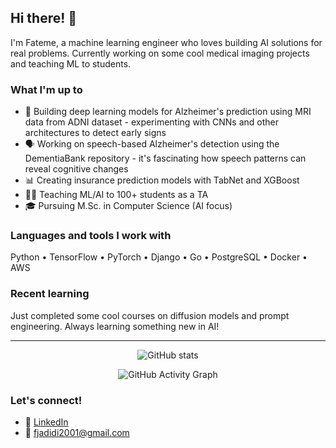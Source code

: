 ## Hi there! 👋

I'm Fateme, a machine learning engineer who loves building AI solutions for real problems. Currently working on some cool medical imaging projects and teaching ML to students.

### What I'm up to
- 🧠 Building deep learning models for Alzheimer's prediction using MRI data from ADNI dataset - experimenting with CNNs and other architectures to detect early signs
- 🗣️ Working on speech-based Alzheimer's detection using the DementiaBank repository - it's fascinating how speech patterns can reveal cognitive changes
- 📊 Creating insurance prediction models with TabNet and XGBoost
- 👩‍🏫 Teaching ML/AI to 100+ students as a TA
- 🎓 Pursuing M.Sc. in Computer Science (AI focus)

### Languages and tools I work with
Python • TensorFlow • PyTorch • Django • Go • PostgreSQL • Docker • AWS

### Recent learning
Just completed some cool courses on diffusion models and prompt engineering. Always learning something new in AI!

---

<div align="center">

![GitHub stats](https://github-readme-stats.vercel.app/api?username=fjadidi2001&show_icons=true&theme=default&hide_border=true)

![GitHub Activity Graph](https://github-readme-activity-graph.vercel.app/graph?username=fjadidi2001&theme=minimal)

</div>

### Let's connect!
- 💼 [LinkedIn](https://linkedin.com/in/fateme-jadidi2001/)
- 📧 fjadidi2001@gmail.com


